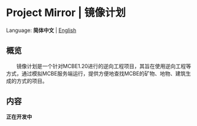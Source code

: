 # Project Mirror | 镜像计划

Language: **简体中文** | [English](/README.md)

## 概览 

&emsp;&emsp;镜像计划是一个针对MCBE1.20进行的逆向工程项目，其旨在使用逆向工程等方式，通过模拟MCBE服务端运行，提供方便地查找MCBE的矿物、地物、建筑生成的方式的项目。

## 内容

**正在开发中**